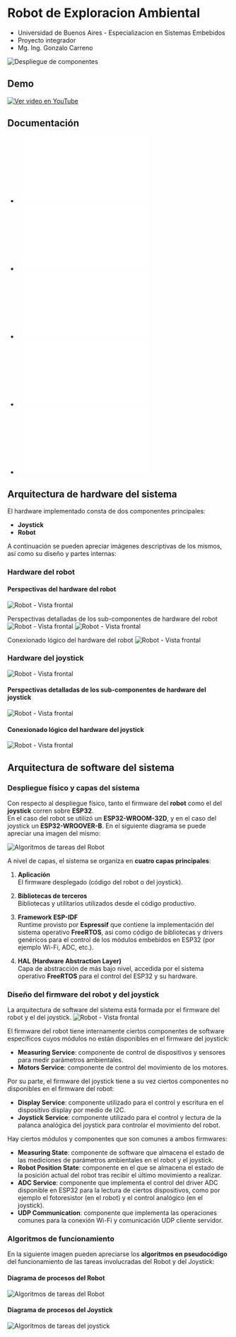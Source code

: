 # Robot de Exploracion Ambiental
- Universidad de Buenos Aires - Especializacion en Sistemas Embebidos
- Proyecto integrador
- Mg. Ing. Gonzalo Carreno


![Despliegue de componentes](images/product/Robot_y_Joystick_1.png)


## Demo

[![Ver video en YouTube ](images/Presentacion.png)](https://www.youtube.com/watch?v=BtA5rOqhmMM)


## Documentación
- ![Planificación de projecto](docs/GdP_Carreno_Gonzalo_Vfinal.pdf)
- ![Memoria final](docs/TTFB_Memoria_Gonzalo_Carreno.pdf)
- ![Documentación técnica](docs/Documentacion%20tecnica.pdf)
- ![Informe de avance](docs/Informe%20de%20Avance%20-%20Gonzalo%20Carreno.pdf)
- ![Manual de usuario final](docs/Manual-De-Usuario-vFinal.pdf)

## Arquitectura de hardware del sistema

El hardware implementado consta de dos componentes principales:

- **Joystick**
- **Robot**

A continuación se pueden apreciar imágenes descriptivas de los mismos, así como su diseño y partes internas:

### Hardware del robot

#### Perspectivas del hardware del robot
![Robot - Vista frontal](images/product/all_perspectives_robot_perspectivas.png)

Perspectivas detalladas de los sub-componentes de hardware del robot
![Robot - Vista frontal](images/product/Hardware-Robot-Explicado2.png)
![Robot - Vista frontal](images/product/Hardware-Robot-Explicado.png)

Conexionado lógico del hardware del robot
![Robot - Vista frontal](images/schematics/Conexionado_Robot_sketch.png)


### Hardware del joystick
![Robot - Vista frontal](images/product/all_perspectives_joystick.png)

#### Perspectivas detalladas de los sub-componentes de hardware del joystick
![Robot - Vista frontal](images/product/hardware-joystick-explicado.png)

#### Conexionado lógico del hardware del joystick
![Robot - Vista frontal](images/schematics/Conexionado_Joystick_sketch.png)


## Arquitectura de software del sistema


### Despliegue físico y capas del sistema

Con respecto al despliegue físico, tanto el firmware del **robot** como el del **joystick** corren sobre **ESP32**.  
En el caso del robot se utilizó un **ESP32-WROOM-32D**, y en el caso del joystick un **ESP32-WROOVER-B**. En el siguiente diagrama se puede apreciar una imagen del mismo:

![Algoritmos de tareas del Robot](images/software/ArqFisica.png)

A nivel de capas, el sistema se organiza en **cuatro capas principales**:

1. **Aplicación**  
   El firmware desplegado (código del robot o del joystick).

2. **Bibliotecas de terceros**  
   Bibliotecas y utilitarios utilizados desde el código productivo.

3. **Framework ESP-IDF**  
   Runtime provisto por **Espressif** que contiene la implementación del sistema operativo **FreeRTOS**, así como código de bibliotecas y drivers genéricos para el control de los módulos embebidos en ESP32 (por ejemplo Wi-Fi, ADC, etc.).

4. **HAL (Hardware Abstraction Layer)**  
   Capa de abstracción de más bajo nivel, accedida por el sistema operativo **FreeRTOS** para el control del ESP32 y su hardware.


### Diseño del firmware del robot y del joystick

La arquitectura de software del sistema está formada por el firmware del robot y el del joystick.
![Robot - Vista frontal](images/software/ProyectoFinal-Arquitectura_Presentacion2.drawio.png)

El firmware del robot tiene internamente ciertos componentes de software específicos cuyos módulos no están disponibles en el firmware del joystick:

- **Measuring Service**: componente de control de dispositivos y sensores para medir parámetros ambientales.  
- **Motors Service**: componente de control del movimiento de los motores.

Por su parte, el firmware del joystick tiene a su vez ciertos componentes no disponibles en el firmware del robot:

- **Display Service**: componente utilizado para el control y escritura en el dispositivo display por medio de I2C.  
- **Joystick Service**: componente utilizado para el control y lectura de la palanca analógica del joystick para controlar el movimiento del robot.

Hay ciertos módulos y componentes que son comunes a ambos firmwares:

- **Measuring State**: componente de software que almacena el estado de las mediciones de parámetros ambientales en el robot y el joystick.  
- **Robot Position State**: componente en el que se almacena el estado de la posición actual del robot tras recibir el último movimiento a realizar.  
- **ADC Service**: componente que implementa el control del driver ADC disponible en ESP32 para la lectura de ciertos dispositivos, como por ejemplo el fotoresistor (en el robot) y el control analógico (en el joystick).  
- **UDP Communication**: componente que implementa las operaciones comunes para la conexión Wi-Fi y comunicación UDP cliente servidor.



### Algoritmos de funcionamiento

En la siguiente imagen pueden apreciarse los **algoritmos en pseudocódigo** del funcionamiento de las tareas involucradas del Robot y del Joystick:

#### Diagrama de procesos del Robot
![Algoritmos de tareas del Robot](images/software/ProyectoFinal-Algos_Robot.drawio.png)

#### Diagrama de procesos del Joystick
![Algoritmos de tareas del joystick](images/software/ProyectoFinal-Algos_Joystickdrawio.png)



